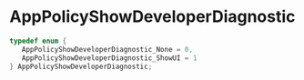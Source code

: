 # AppPolicyShowDeveloperDiagnostic

```C
typedef enum {
   AppPolicyShowDeveloperDiagnostic_None = 0,
   AppPolicyShowDeveloperDiagnostic_ShowUI = 1
} AppPolicyShowDeveloperDiagnostic;
```
